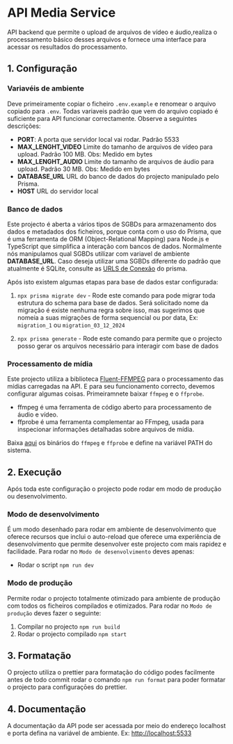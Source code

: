 # API Media Service

API backend que permite o upload de arquivos de vídeo e áudio,realiza o processamento básico desses arquivos e fornece uma interface para acessar os resultados do processamento.

## 1. Configuração

### Variavéis de ambiente

Deve primeiramente copiar o ficheiro `.env.example` e renomear o arquivo copiado para `.env`. Todas variaveis padrão que vem do arquivo copiado é suficiente para API funcionar correctamente. Observe a seguintes descrições:

- **PORT**: A porta que servidor local vai rodar. Padrão 5533
- **MAX_LENGHT_VIDEO** Limite do tamanho de arquivos de vídeo para upload. Padrão 100 MB. Obs: Medido em bytes
- **MAX_LENGHT_AUDIO** Limite do tamanho de arquivos de áudio para upload. Padrão 30 MB. Obs: Medido em bytes
- **DATABASE_URL** URL do banco de dados do projecto manipulado pelo Prisma.
- **HOST** URL do servidor local

### Banco de dados

Este projecto é aberta a vários tipos de SGBDs para armazenamento dos dados e metadados dos ficheiros, porque conta com o uso do Prisma, que é uma ferramenta de ORM (Object-Relational Mapping) para Node.js e TypeScript que simplifica a interação com bancos de dados.
Normalmente nós manipulamos qual SGBDs utilizar com variavel de ambiente
**DATABASE_URL**. Caso deseja utilizar uma SGBDs diferente do padrão que atualmente é SQLite, consulte as [URLS de Conexão](https://www.prisma.io/docs/orm/reference/connection-urls) do prisma.

Após isto existem algumas etapas para base de dados estar configurada:

1. `npx prisma migrate dev` - Rode este comando para pode migrar toda estrutura do schema para base de dados. Será solicitado nome da migração é existe nenhuma regra sobre isso, mas sugerimos que nomeia a suas migrações de forma sequencial ou por data, Ex: `migration_1` ou `migration_03_12_2024`

2. `npx prisma generate` - Rode este comando para permite que o projecto posso gerar os arquivos necessário para interagir com base de dados

### Processamento de mídia

Este projecto utiliza a biblioteca [Fluent-FFMPEG](https://www.npmjs.com/package/fluent-ffmpeg) para o processamento das mídias carregadas na API. E para seu funcionamento correcto, devemos configurar algumas coisas. Primeiramnete baixar `ffmpeg` e o `ffprobe`.

- ffmpeg é uma ferramenta de código aberto para processamento de áudio e vídeo.
- ffprobe é uma ferramenta complementar ao FFmpeg, usada para inspecionar informações detalhadas sobre arquivos de mídia.

Baixa [aqui](https://ffmpeg.org/download.html) os binários do `ffmpeg` e `ffprobe` e define na variável PATH do sistema.

## 2. Execução

Após toda este configuração o projecto pode rodar em modo de produção ou desenvolvimento.

### Modo de desenvolvimento

É um modo desenhado para rodar em ambiente de desenvolvimento que oferece recursos que inclui o auto-reload que oferece uma experiência de desenvolvimento que permite desenvolver este projecto com mais rapidez e facilidade. Para rodar no `Modo de desenvolvimento` deves apenas:

- Rodar o script `npm run dev`

### Modo de produção

Permite rodar o projecto totalmente otimizado para ambiente de produção com todos os ficheiros compilados e otimizados. Para rodar no `Modo de produção` deves fazer o seguinte:

1. Compilar no projecto `npm run build`
2. Rodar o projecto compilado `npm start`

## 3. Formatação

O projecto utiliza o prettier para formatação do código podes facilmente antes de todo commit rodar o comando `npm run format` para poder formatar o projecto para configuraçōes do prettier.

## 4. Documentação

A documentação da API pode ser acessada por meio do endereço localhost e porta defina na variável de ambiente. Ex: [http://localhost:5533](http://localhost:5533)
